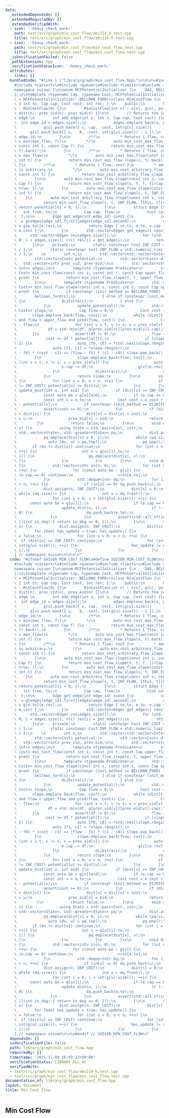 ```yaml
---
data:
  _extendedDependsOn: []
  _extendedRequiredBy: []
  _extendedVerifiedWith:
  - icon: ':heavy_check_mark:'
    path: test/src/graph/min_cost_flow/abc214_h.test.cpp
    title: test/src/graph/min_cost_flow/abc214_h.test.cpp
  - icon: ':heavy_check_mark:'
    path: test/src/graph/min_cost_flow/min_cost_flow.test.cpp
    title: test/src/graph/min_cost_flow/min_cost_flow.test.cpp
  _isVerificationFailed: false
  _pathExtension: hpp
  _verificationStatusIcon: ':heavy_check_mark:'
  attributes:
    links: []
  bundledCode: "#line 1 \"library/graph/min_cost_flow.hpp\"\n\n\n\n#include <algorithm>\n\
    #include <cassert>\n#include <queue>\n#include <limits>\n#include <vector>\n\n\
    namespace suisen {\n\nenum MCFPotentialInitializer {\n    DAG, BELLMAN_FORD, DIJKSTRA\n\
    };\n\ntemplate <typename Cap, typename Cost, MCFPotentialInitializer init_method\
    \ = MCFPotentialInitializer::BELLMAN_FORD>\nclass MinCostFlow {\n    struct InternalEdge\
    \ { int to; Cap cap; Cost cost; int rev; };\n    public:\n        MinCostFlow()\
    \ : MinCostFlow(0) {}\n        MinCostFlow(int n) : n(n), g(n), potential(n, 0),\
    \ dist(n), prev_vid(n), prev_eid(n) {}\n\n        // Returns the id of created\
    \ edge.\n        int add_edge(int u, int v, Cap cap, Cost cost) {\n          \
    \  int edge_id = edges.size();\n            edges.emplace_back(u, g[u].size());\n\
    \            g[u].push_back({ v, cap,  cost, int(g[v].size())     });\n      \
    \      g[v].push_back({ u,   0, -cost, int(g[u].size()) - 1 });\n            return\
    \ edge_id;\n        }\n\n        /**\n         * Returns { flow, cost } (flow\
    \ = min(max_flow, f))\n         */\n        auto min_cost_max_flow(const int s,\
    \ const int t, const Cap f) {\n            return min_cost_max_flow_slope(s, t,\
    \ f).back();\n        }\n        /**\n         * Returns { flow, cost } (flow\
    \ = max_flow)\n         */\n        auto min_cost_max_flow(const int s, const\
    \ int t) {\n            return min_cost_max_flow_slope(s, t).back();\n       \
    \ }\n        /**\n         * Returns { flow, cost }\n         * amount of flow\
    \ is arbitrary.\n         */\n        auto min_cost_arbitrary_flow(const int s,\
    \ const int t) {\n            return min_cost_arbitrary_flow_slope(s, t).back();\n\
    \        }\n\n        auto min_cost_max_flow_slope(const int s, const int t, const\
    \ Cap f) {\n            return min_cost_flow_slope(s, t, f, [](Cap, Cost){ return\
    \ true; });\n        }\n        auto min_cost_max_flow_slope(const int s, const\
    \ int t) {\n            return min_cost_max_flow_slope(s, t, INF_FLOW);\n    \
    \    }\n        auto min_cost_arbitrary_flow_slope(const int s, const int t) {\n\
    \            return min_cost_flow_slope(s, t, INF_FLOW, [this, t](Cap, Cost){\
    \ return potential[t] < 0; });\n        }\n\n        struct Edge {\n         \
    \   int from, to;\n            Cap cap, flow;\n            Cost cost;\n      \
    \  };\n\n        Edge get_edge(int edge_id) const {\n            const auto &e\
    \  = g[edges[edge_id].first][edges[edge_id].second];\n            const auto &re\
    \ = g[e.to][e.rev];\n            return Edge { re.to, e.to, e.cap + re.cap, re.cap,\
    \ e.cost };\n        }\n        std::vector<Edge> get_edges() const {\n      \
    \      std::vector<Edge> res(edges.size());\n            for (std::size_t i =\
    \ 0; i < edges.size(); ++i) res[i] = get_edge(i);\n            return res;\n \
    \       }\n\n    private:\n        static constexpr Cost INF_COST = std::numeric_limits<Cost>::max()\
    \ / 2;\n        static constexpr Cost INF_FLOW = std::numeric_limits<Cap>::max()\
    \ / 2;\n    \n        int n;\n        std::vector<std::vector<InternalEdge>> g;\n\
    \        std::vector<Cost> potential;\n        std::vector<Cost> dist;\n     \
    \   std::vector<int> prev_vid, prev_eid;\n\n        std::vector<std::pair<int,\
    \ int>> edges;\n\n        template <typename Predicate>\n        std::pair<Cap,\
    \ Cost> min_cost_flow(const int s, const int t, const Cap upper_flow, Predicate\
    \ pred) {\n            return min_cost_flow_slope(s, t, upper_flow, pred).back();\n\
    \        }\n\n        template <typename Predicate>\n        std::vector<std::pair<Cap,\
    \ Cost>> min_cost_flow_slope(const int s, const int t, const Cap upper_flow, Predicate\
    \ pred) {\n            if constexpr (init_method == BELLMAN_FORD) {\n        \
    \        bellman_ford(s);\n            } else if constexpr (init_method == DIJKSTRA)\
    \ {\n                dijkstra(s);\n            } else {\n                dag_dp(s);\n\
    \            }\n            update_potential();\n            std::vector<std::pair<Cap,\
    \ Cost>> slope;\n            Cap flow = 0;\n            Cost cost = 0;\n     \
    \       slope.emplace_back(flow, cost);\n            while (dist[t] != INF_COST\
    \ and flow < upper_flow and pred(flow, cost)) {\n                Cap df = upper_flow\
    \ - flow;\n                for (int v = t; v != s; v = prev_vid[v]) {\n      \
    \              df = std::min(df, g[prev_vid[v]][prev_eid[v]].cap);\n         \
    \       }\n                assert(df != 0);\n                flow += df;\n   \
    \             cost += df * potential[t];\n                if (slope.size() >=\
    \ 2) {\n                    auto [f0, c0] = *std::next(slope.rbegin());\n    \
    \                auto [f1, c1] = *slope.rbegin();\n                    if ((f1\
    \ - f0) * (cost - c1) == (flow - f1) * (c1 - c0)) slope.pop_back();\n        \
    \        }\n                slope.emplace_back(flow, cost);\n                for\
    \ (int v = t; v != s; v = prev_vid[v]) {\n                    auto &e = g[prev_vid[v]][prev_eid[v]];\n\
    \                    e.cap -= df;\n                    g[v][e.rev].cap += df;\n\
    \                }\n                dijkstra(s);\n                update_potential();\n\
    \            }\n            return slope;\n        }\n\n        void update_potential()\
    \ {\n            for (int u = 0; u < n; ++u) {\n                if (potential[u]\
    \ != INF_COST) potential[u] += dist[u];\n            }\n        }\n\n        bool\
    \ update_dist(int u, int eid) {\n            if (dist[u] == INF_COST) return false;\n\
    \            const auto &e = g[u][eid];\n            if (e.cap == 0) return false;\n\
    \            const int v = e.to;\n            Cost cost = e.cost + potential[u]\
    \ - potential[v];\n            if constexpr (init_method == DIJKSTRA) {\n    \
    \            assert(cost >= 0);\n            }\n            if (dist[u] + cost\
    \ < dist[v]) {\n                dist[v] = dist[u] + cost;\n                prev_vid[v]\
    \ = u;\n                prev_eid[v] = eid;\n                return true;\n   \
    \         }\n            return false;\n        }\n\n        void dijkstra(int\
    \ s) {\n            using State = std::pair<Cost, int>;\n            std::priority_queue<State,\
    \ std::vector<State>, std::greater<State>> pq;\n            dist.assign(n, INF_COST);\n\
    \            pq.emplace(dist[s] = 0, s);\n            while (pq.size()) {\n  \
    \              auto [du, u] = pq.top();\n                pq.pop();\n         \
    \       if (du != dist[u]) continue;\n                for (int i = 0; i < int(g[u].size());\
    \ ++i) {\n                    int v = g[u][i].to;\n                    if (update_dist(u,\
    \ i)) {\n                        pq.emplace(dist[v], v);\n                   \
    \ }\n                }\n            }\n        }\n\n        void dag_dp(int s)\
    \ {\n            std::vector<int> in(n, 0);\n            for (int u = 0; u < n;\
    \ ++u) {\n                for (const auto &e : g[u]) {\n                    if\
    \ (e.cap == 0) continue;\n                    ++in[e.to];\n                }\n\
    \            }\n            std::deque<int> dq;\n            for (int u = 0; u\
    \ < n; ++u) {\n                if (in[u] == 0) dq.push_back(u);\n            }\n\
    \            dist.assign(n, INF_COST);\n            dist[s] = 0;\n           \
    \ while (dq.size()) {\n                int u = dq.front();\n                dq.pop_front();\n\
    \                for (int i = 0; i < int(g[u].size()); ++i) {\n              \
    \      const auto &e = g[u][i];\n                    if (e.cap == 0) continue;\n\
    \                    update_dist(u, i);\n                    if (--in[e.to] ==\
    \ 0) {\n                        dq.push_back(e.to);\n                    }\n \
    \               }\n            }\n            assert(std::all_of(in.begin(), in.end(),\
    \ [](int in_deg) { return in_deg == 0; }));\n        }\n\n        void bellman_ford(int\
    \ s) {\n            dist.assign(n, INF_COST);\n            dist[s] = 0;\n    \
    \        for (bool has_update = true; has_update;) {\n                has_update\
    \ = false;\n                for (int u = 0; u < n; ++u) {\n                  \
    \  if (dist[u] == INF_COST) continue;\n                    for (int i = 0; i <\
    \ int(g[u].size()); ++i) {\n                        has_update |= update_dist(u,\
    \ i);\n                    }\n                }\n            }\n        }\n};\n\
    } // namespace suisen\n\n\n\n"
  code: "#ifndef SUISEN_MIN_COST_FLOW\n#define SUISEN_MIN_COST_FLOW\n\n#include <algorithm>\n\
    #include <cassert>\n#include <queue>\n#include <limits>\n#include <vector>\n\n\
    namespace suisen {\n\nenum MCFPotentialInitializer {\n    DAG, BELLMAN_FORD, DIJKSTRA\n\
    };\n\ntemplate <typename Cap, typename Cost, MCFPotentialInitializer init_method\
    \ = MCFPotentialInitializer::BELLMAN_FORD>\nclass MinCostFlow {\n    struct InternalEdge\
    \ { int to; Cap cap; Cost cost; int rev; };\n    public:\n        MinCostFlow()\
    \ : MinCostFlow(0) {}\n        MinCostFlow(int n) : n(n), g(n), potential(n, 0),\
    \ dist(n), prev_vid(n), prev_eid(n) {}\n\n        // Returns the id of created\
    \ edge.\n        int add_edge(int u, int v, Cap cap, Cost cost) {\n          \
    \  int edge_id = edges.size();\n            edges.emplace_back(u, g[u].size());\n\
    \            g[u].push_back({ v, cap,  cost, int(g[v].size())     });\n      \
    \      g[v].push_back({ u,   0, -cost, int(g[u].size()) - 1 });\n            return\
    \ edge_id;\n        }\n\n        /**\n         * Returns { flow, cost } (flow\
    \ = min(max_flow, f))\n         */\n        auto min_cost_max_flow(const int s,\
    \ const int t, const Cap f) {\n            return min_cost_max_flow_slope(s, t,\
    \ f).back();\n        }\n        /**\n         * Returns { flow, cost } (flow\
    \ = max_flow)\n         */\n        auto min_cost_max_flow(const int s, const\
    \ int t) {\n            return min_cost_max_flow_slope(s, t).back();\n       \
    \ }\n        /**\n         * Returns { flow, cost }\n         * amount of flow\
    \ is arbitrary.\n         */\n        auto min_cost_arbitrary_flow(const int s,\
    \ const int t) {\n            return min_cost_arbitrary_flow_slope(s, t).back();\n\
    \        }\n\n        auto min_cost_max_flow_slope(const int s, const int t, const\
    \ Cap f) {\n            return min_cost_flow_slope(s, t, f, [](Cap, Cost){ return\
    \ true; });\n        }\n        auto min_cost_max_flow_slope(const int s, const\
    \ int t) {\n            return min_cost_max_flow_slope(s, t, INF_FLOW);\n    \
    \    }\n        auto min_cost_arbitrary_flow_slope(const int s, const int t) {\n\
    \            return min_cost_flow_slope(s, t, INF_FLOW, [this, t](Cap, Cost){\
    \ return potential[t] < 0; });\n        }\n\n        struct Edge {\n         \
    \   int from, to;\n            Cap cap, flow;\n            Cost cost;\n      \
    \  };\n\n        Edge get_edge(int edge_id) const {\n            const auto &e\
    \  = g[edges[edge_id].first][edges[edge_id].second];\n            const auto &re\
    \ = g[e.to][e.rev];\n            return Edge { re.to, e.to, e.cap + re.cap, re.cap,\
    \ e.cost };\n        }\n        std::vector<Edge> get_edges() const {\n      \
    \      std::vector<Edge> res(edges.size());\n            for (std::size_t i =\
    \ 0; i < edges.size(); ++i) res[i] = get_edge(i);\n            return res;\n \
    \       }\n\n    private:\n        static constexpr Cost INF_COST = std::numeric_limits<Cost>::max()\
    \ / 2;\n        static constexpr Cost INF_FLOW = std::numeric_limits<Cap>::max()\
    \ / 2;\n    \n        int n;\n        std::vector<std::vector<InternalEdge>> g;\n\
    \        std::vector<Cost> potential;\n        std::vector<Cost> dist;\n     \
    \   std::vector<int> prev_vid, prev_eid;\n\n        std::vector<std::pair<int,\
    \ int>> edges;\n\n        template <typename Predicate>\n        std::pair<Cap,\
    \ Cost> min_cost_flow(const int s, const int t, const Cap upper_flow, Predicate\
    \ pred) {\n            return min_cost_flow_slope(s, t, upper_flow, pred).back();\n\
    \        }\n\n        template <typename Predicate>\n        std::vector<std::pair<Cap,\
    \ Cost>> min_cost_flow_slope(const int s, const int t, const Cap upper_flow, Predicate\
    \ pred) {\n            if constexpr (init_method == BELLMAN_FORD) {\n        \
    \        bellman_ford(s);\n            } else if constexpr (init_method == DIJKSTRA)\
    \ {\n                dijkstra(s);\n            } else {\n                dag_dp(s);\n\
    \            }\n            update_potential();\n            std::vector<std::pair<Cap,\
    \ Cost>> slope;\n            Cap flow = 0;\n            Cost cost = 0;\n     \
    \       slope.emplace_back(flow, cost);\n            while (dist[t] != INF_COST\
    \ and flow < upper_flow and pred(flow, cost)) {\n                Cap df = upper_flow\
    \ - flow;\n                for (int v = t; v != s; v = prev_vid[v]) {\n      \
    \              df = std::min(df, g[prev_vid[v]][prev_eid[v]].cap);\n         \
    \       }\n                assert(df != 0);\n                flow += df;\n   \
    \             cost += df * potential[t];\n                if (slope.size() >=\
    \ 2) {\n                    auto [f0, c0] = *std::next(slope.rbegin());\n    \
    \                auto [f1, c1] = *slope.rbegin();\n                    if ((f1\
    \ - f0) * (cost - c1) == (flow - f1) * (c1 - c0)) slope.pop_back();\n        \
    \        }\n                slope.emplace_back(flow, cost);\n                for\
    \ (int v = t; v != s; v = prev_vid[v]) {\n                    auto &e = g[prev_vid[v]][prev_eid[v]];\n\
    \                    e.cap -= df;\n                    g[v][e.rev].cap += df;\n\
    \                }\n                dijkstra(s);\n                update_potential();\n\
    \            }\n            return slope;\n        }\n\n        void update_potential()\
    \ {\n            for (int u = 0; u < n; ++u) {\n                if (potential[u]\
    \ != INF_COST) potential[u] += dist[u];\n            }\n        }\n\n        bool\
    \ update_dist(int u, int eid) {\n            if (dist[u] == INF_COST) return false;\n\
    \            const auto &e = g[u][eid];\n            if (e.cap == 0) return false;\n\
    \            const int v = e.to;\n            Cost cost = e.cost + potential[u]\
    \ - potential[v];\n            if constexpr (init_method == DIJKSTRA) {\n    \
    \            assert(cost >= 0);\n            }\n            if (dist[u] + cost\
    \ < dist[v]) {\n                dist[v] = dist[u] + cost;\n                prev_vid[v]\
    \ = u;\n                prev_eid[v] = eid;\n                return true;\n   \
    \         }\n            return false;\n        }\n\n        void dijkstra(int\
    \ s) {\n            using State = std::pair<Cost, int>;\n            std::priority_queue<State,\
    \ std::vector<State>, std::greater<State>> pq;\n            dist.assign(n, INF_COST);\n\
    \            pq.emplace(dist[s] = 0, s);\n            while (pq.size()) {\n  \
    \              auto [du, u] = pq.top();\n                pq.pop();\n         \
    \       if (du != dist[u]) continue;\n                for (int i = 0; i < int(g[u].size());\
    \ ++i) {\n                    int v = g[u][i].to;\n                    if (update_dist(u,\
    \ i)) {\n                        pq.emplace(dist[v], v);\n                   \
    \ }\n                }\n            }\n        }\n\n        void dag_dp(int s)\
    \ {\n            std::vector<int> in(n, 0);\n            for (int u = 0; u < n;\
    \ ++u) {\n                for (const auto &e : g[u]) {\n                    if\
    \ (e.cap == 0) continue;\n                    ++in[e.to];\n                }\n\
    \            }\n            std::deque<int> dq;\n            for (int u = 0; u\
    \ < n; ++u) {\n                if (in[u] == 0) dq.push_back(u);\n            }\n\
    \            dist.assign(n, INF_COST);\n            dist[s] = 0;\n           \
    \ while (dq.size()) {\n                int u = dq.front();\n                dq.pop_front();\n\
    \                for (int i = 0; i < int(g[u].size()); ++i) {\n              \
    \      const auto &e = g[u][i];\n                    if (e.cap == 0) continue;\n\
    \                    update_dist(u, i);\n                    if (--in[e.to] ==\
    \ 0) {\n                        dq.push_back(e.to);\n                    }\n \
    \               }\n            }\n            assert(std::all_of(in.begin(), in.end(),\
    \ [](int in_deg) { return in_deg == 0; }));\n        }\n\n        void bellman_ford(int\
    \ s) {\n            dist.assign(n, INF_COST);\n            dist[s] = 0;\n    \
    \        for (bool has_update = true; has_update;) {\n                has_update\
    \ = false;\n                for (int u = 0; u < n; ++u) {\n                  \
    \  if (dist[u] == INF_COST) continue;\n                    for (int i = 0; i <\
    \ int(g[u].size()); ++i) {\n                        has_update |= update_dist(u,\
    \ i);\n                    }\n                }\n            }\n        }\n};\n\
    } // namespace suisen\n\n\n#endif // SUISEN_MIN_COST_FLOW\n"
  dependsOn: []
  isVerificationFile: false
  path: library/graph/min_cost_flow.hpp
  requiredBy: []
  timestamp: '2021-11-09 16:03:22+09:00'
  verificationStatus: LIBRARY_ALL_AC
  verifiedWith:
  - test/src/graph/min_cost_flow/abc214_h.test.cpp
  - test/src/graph/min_cost_flow/min_cost_flow.test.cpp
documentation_of: library/graph/min_cost_flow.hpp
layout: document
title: Min Cost Flow
---
```

## Min Cost Flow